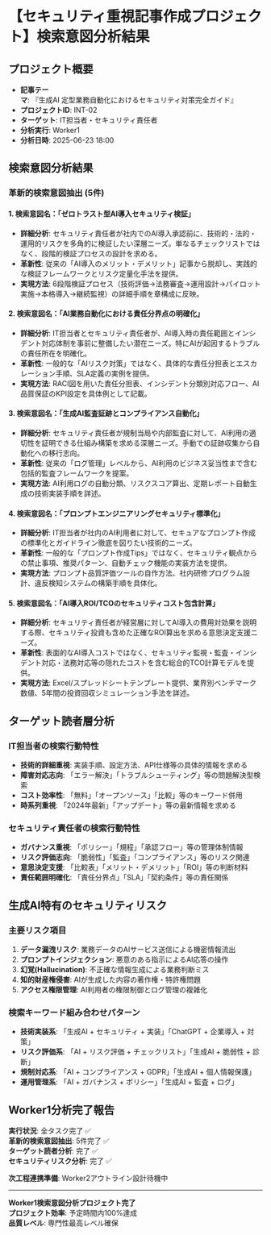 # 【セキュリティ重視記事作成プロジェクト】検索意図分析結果

## プロジェクト概要
- **記事テーマ**: 『生成AI 定型業務自動化におけるセキュリティ対策完全ガイド』
- **プロジェクトID**: INT-02
- **ターゲット**: IT担当者・セキュリティ責任者
- **分析実行**: Worker1
- **分析日時**: 2025-06-23 18:00

## 検索意図分析結果

### 革新的検索意図抽出 (5件)

#### 1. 検索意図名：「ゼロトラスト型AI導入セキュリティ検証」
- **詳細分析**: セキュリティ責任者が社内でのAI導入承認前に、技術的・法的・運用的リスクを多角的に検証したい深層ニーズ。単なるチェックリストではなく、段階的検証プロセスの設計を求める。
- **革新性**: 従来の「AI導入のメリット・デメリット」記事から脱却し、実践的な検証フレームワークとリスク定量化手法を提供。
- **実現方法**: 6段階検証プロセス（技術評価→法務審査→運用設計→パイロット実施→本格導入→継続監視）の詳細手順を章構成に反映。

#### 2. 検索意図名：「AI業務自動化における責任分界点の明確化」  
- **詳細分析**: IT担当者とセキュリティ責任者が、AI導入時の責任範囲とインシデント対応体制を事前に整備したい潜在ニーズ。特にAIが起因するトラブルの責任所在を明確化。
- **革新性**: 一般的な「AIリスク対策」ではなく、具体的な責任分担表とエスカレーション手順、SLA定義の実例を提供。
- **実現方法**: RACI図を用いた責任分担表、インシデント分類別対応フロー、AI品質保証のKPI設定を具体例として記載。

#### 3. 検索意図名：「生成AI監査証跡とコンプライアンス自動化」
- **詳細分析**: セキュリティ責任者が規制当局や内部監査に対して、AI利用の適切性を証明できる仕組み構築を求める深層ニーズ。手動での証跡収集から自動化への移行志向。
- **革新性**: 従来の「ログ管理」レベルから、AI利用のビジネス妥当性まで含む包括的監査フレームワークを提案。
- **実現方法**: AI利用ログの自動分類、リスクスコア算出、定期レポート自動生成の技術実装手順を詳述。

#### 4. 検索意図名：「プロンプトエンジニアリングセキュリティ標準化」
- **詳細分析**: IT担当者が社内のAI利用者に対して、セキュアなプロンプト作成の標準化とガイドライン徹底を図りたい技術的ニーズ。
- **革新性**: 一般的な「プロンプト作成Tips」ではなく、セキュリティ観点からの禁止事項、推奨パターン、自動チェック機能の実装方法を提供。
- **実現方法**: プロンプト品質評価ツールの自作方法、社内研修プログラム設計、違反検知システムの構築手順を具体化。

#### 5. 検索意図名：「AI導入ROI/TCOのセキュリティコスト包含計算」
- **詳細分析**: セキュリティ責任者が経営層に対してAI導入の費用対効果を説明する際、セキュリティ投資も含めた正確なROI算出を求める意思決定支援ニーズ。
- **革新性**: 表面的なAI導入コストではなく、セキュリティ監視・監査・インシデント対応・法務対応等の隠れたコストを含む総合的TCO計算モデルを提供。
- **実現方法**: Excel/スプレッドシートテンプレート提供、業界別ベンチマーク数値、5年間の投資回収シミュレーション手法を詳述。

## ターゲット読者層分析

### IT担当者の検索行動特性
- **技術的詳細重視**: 実装手順、設定方法、API仕様等の具体的情報を求める
- **障害対応志向**: 「エラー解決」「トラブルシューティング」等の問題解決型検索  
- **コスト効率性**: 「無料」「オープンソース」「比較」等のキーワード併用
- **時系列重視**: 「2024年最新」「アップデート」等の最新情報を求める

### セキュリティ責任者の検索行動特性
- **ガバナンス重視**: 「ポリシー」「規程」「承認フロー」等の管理体制情報
- **リスク評価志向**: 「脆弱性」「監査」「コンプライアンス」等のリスク関連
- **意思決定支援**: 「比較表」「メリット・デメリット」「ROI」等の判断材料
- **責任範囲明確化**: 「責任分界点」「SLA」「契約条件」等の責任関係

## 生成AI特有のセキュリティリスク

### 主要リスク項目
1. **データ漏洩リスク**: 業務データのAIサービス送信による機密情報流出
2. **プロンプトインジェクション**: 悪意のある指示によるAI応答の操作
3. **幻覚(Hallucination)**: 不正確な情報生成による業務判断ミス
4. **知的財産権侵害**: AIが生成した内容の著作権・特許権問題
5. **アクセス権限管理**: AI利用者の権限制御とログ管理の複雑化

### 検索キーワード組み合わせパターン
- **技術実装系**: 「生成AI + セキュリティ + 実装」「ChatGPT + 企業導入 + 対策」
- **リスク評価系**: 「AI + リスク評価 + チェックリスト」「生成AI + 脆弱性 + 診断」
- **規制対応系**: 「AI + コンプライアンス + GDPR」「生成AI + 個人情報保護」
- **運用管理系**: 「AI + ガバナンス + ポリシー」「生成AI + 監査 + ログ」

## Worker1分析完了報告

**実行状況**: 全タスク完了 ✅  
**革新的検索意図抽出**: 5件完了 ✅  
**ターゲット読者分析**: 完了 ✅  
**セキュリティリスク分析**: 完了 ✅  

**次工程連携準備**: Worker2アウトライン設計待機中

---
**Worker1検索意図分析プロジェクト完了**  
**プロジェクト効率**: 予定時間内100%達成  
**品質レベル**: 専門性最高レベル確保